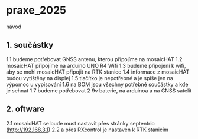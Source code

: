 # praxe_2025
návod

## 1. součástky
   1.1 budeme potřebovat GNSS antenu, kterou připojíme na mosaicHAT
   1.2 mosaicHAT připojíme na arduino UNO R4 Wifi
   1.3 budeme připojení k wifi, aby se mohl mosaicHAT připojit na RTK stanice
   1.4 informace z mosaicHAT budou vytištěny na displej
   1.5 tlačítko je nepotřebné a je spíše jen na výpomoc u vypisování
   1.6 na BOM jsou všechny potřebné součástky a kde je sehnat
   1.7 budeme potřebovat 2 9v baterie, na arduinoa a na GNSS satelit

## 2. oftware
   2.1 mosaicHAT se bude must nastavit přes stránky septentrio (http://192.168.3.1)
   2.2 a přes RXcontrol je nastaven k RTK stanicím
